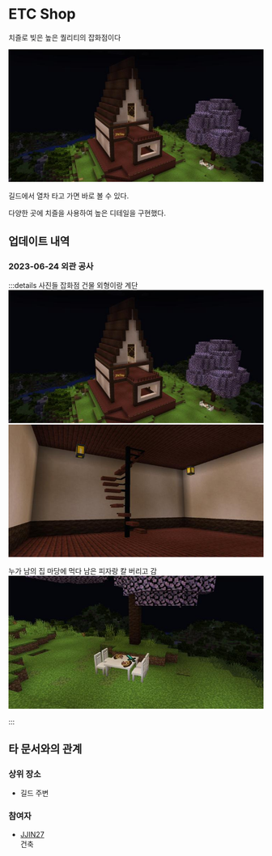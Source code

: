 # ETC Shop

치즐로 빚은 높은 퀄리티의 잡화점이다

![asdf](../../asset/buildings/etc_shop/main.jpg)

길드에서 열차 타고 가면 바로 볼 수 있다. 

다양한 곳에 치즐을 사용하여 높은 디테일을 구현했다.


## 업데이트 내역
### 2023-06-24 외관 공사

:::details 사진들
잡화점 건물 외형이랑 계단  
![asdf](../../asset/buildings/etc_shop/exterior_overview.jpg)  
![asdf](../../asset/buildings/etc_shop/spilral_stairs.jpg)

누가 남의 집 마당에 먹다 남은 피자랑 칼 버리고 감  
![asdf](../../asset/buildings/etc_shop/sakura_tree_and_tables.jpg)

:::


## 타 문서와의 관계
### 상위 장소
<!-- tag_source_open:link_list:child_spot -->
- 길드 주변
<!-- tag_close -->

<!-- ### 하위 장소 목록 -->
<!-- tag_target_open:reverse_link_list:child_spot -->
<!-- tag_arg:preset:spots_inside -->
<!-- tag_close -->

<!-- 보유 시설 목록 -->
<!-- tag_target_open:reverse_link_list:building_spot -->
<!-- tag_arg:preset:systems_inside -->
<!-- tag_close -->

### 참여자
<!-- tag_source_open:link_list:member_contribute -->
- [JJIN27](../members/JJIN27.md)  
건축
<!-- tag_close-->